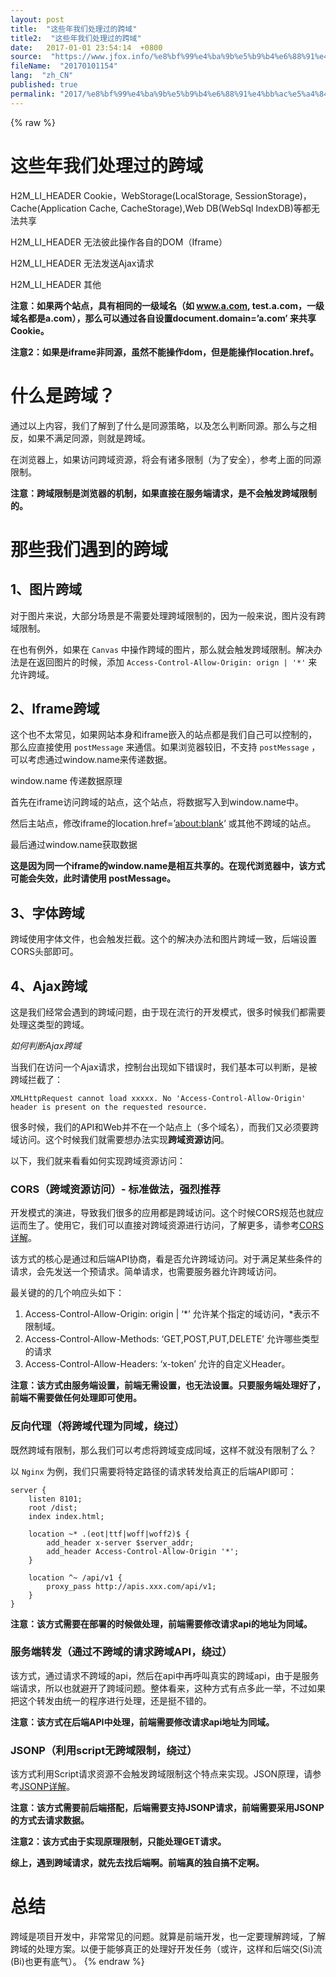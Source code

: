 ```yaml
---
layout: post
title:  "这些年我们处理过的跨域"
title2:  "这些年我们处理过的跨域"
date:   2017-01-01 23:54:14  +0800
source:  "https://www.jfox.info/%e8%bf%99%e4%ba%9b%e5%b9%b4%e6%88%91%e4%bb%ac%e5%a4%84%e7%90%86%e8%bf%87%e7%9a%84%e8%b7%a8%e5%9f%9f.html"
fileName:  "20170101154"
lang:  "zh_CN"
published: true
permalink: "2017/%e8%bf%99%e4%ba%9b%e5%b9%b4%e6%88%91%e4%bb%ac%e5%a4%84%e7%90%86%e8%bf%87%e7%9a%84%e8%b7%a8%e5%9f%9f.html"
---
```

{% raw %}
# 这些年我们处理过的跨域 


H2M_LI_HEADER 
Cookie，WebStorage(LocalStorage, SessionStorage)，Cache(Application Cache, CacheStorage),Web DB(WebSql IndexDB)等都无法共享

H2M_LI_HEADER 
无法彼此操作各自的DOM（Iframe）

H2M_LI_HEADER 
无法发送Ajax请求

H2M_LI_HEADER 
其他

**注意：如果两个站点，具有相同的一级域名（如 www.a.com, test.a.com，一级域名都是a.com），那么可以通过各自设置document.domain=’a.com’ 来共享Cookie。**

**注意2：如果是iframe非同源，虽然不能操作dom，但是能操作location.href。**

# 什么是跨域？

通过以上内容，我们了解到了什么是同源策略，以及怎么判断同源。那么与之相反，如果不满足同源，则就是跨域。

在浏览器上，如果访问跨域资源，将会有诸多限制（为了安全），参考上面的同源限制。

**注意：跨域限制是浏览器的机制，如果直接在服务端请求，是不会触发跨域限制的。**

# 那些我们遇到的跨域

## 1、图片跨域

对于图片来说，大部分场景是不需要处理跨域限制的，因为一般来说，图片没有跨域限制。

在也有例外，如果在 `Canvas` 中操作跨域的图片，那么就会触发跨域限制。解决办法是在返回图片的时候，添加 `Access-Control-Allow-Origin: orign | '*'` 来允许跨域。

## 2、Iframe跨域

这个也不太常见，如果网站本身和iframe嵌入的站点都是我们自己可以控制的，那么应直接使用 `postMessage` 来通信。如果浏览器较旧，不支持 `postMessage` ，可以考虑通过window.name来传递数据。

window.name 传递数据原理

首先在iframe访问跨域的站点，这个站点，将数据写入到window.name中。

然后主站点，修改iframe的location.href=’[about:blank](blank)‘ 或其他不跨域的站点。

最后通过window.name获取数据

**这是因为同一个iframe的window.name是相互共享的。在现代浏览器中，该方式可能会失效，此时请使用 postMessage。**

## 3、字体跨域

跨域使用字体文件，也会触发拦截。这个的解决办法和图片跨域一致，后端设置CORS头部即可。

## 4、Ajax跨域

这是我们经常会遇到的跨域问题，由于现在流行的开发模式，很多时候我们都需要处理这类型的跨域。

*如何判断Ajax跨域*

当我们在访问一个Ajax请求，控制台出现如下错误时，我们基本可以判断，是被跨域拦截了：

    XMLHttpRequest cannot load xxxxx. No 'Access-Control-Allow-Origin' header is present on the requested resource. 

很多时候，我们的API和Web并不在一个站点上（多个域名），而我们又必须要跨域访问。这个时候我们就需要想办法实现**跨域资源访问**。

以下，我们就来看看如何实现跨域资源访问：

### CORS（跨域资源访问）- 标准做法，强烈推荐

开发模式的演进，导致我们很多的应用都是跨域访问。这个时候CORS规范也就应运而生了。使用它，我们可以直接对跨域资源进行访问，了解更多，请参考[CORS详解](https://www.jfox.info/go.php?url=https://github.com/hstarorg/HstarDoc/blob/master/%E5%89%8D%E7%AB%AF%E7%9B%B8%E5%85%B3/CORS%E8%AF%A6%E8%A7%A3.md)。

该方式的核心是通过和后端API协商，看是否允许跨域访问。对于满足某些条件的请求，会先发送一个预请求。简单请求，也需要服务器允许跨域访问。

最关键的的几个响应头如下：

1. Access-Control-Allow-Origin: origin | ‘*’ 允许某个指定的域访问，*表示不限制域。
2. Access-Control-Allow-Methods: ‘GET,POST,PUT,DELETE’ 允许哪些类型的请求
3. Access-Control-Allow-Headers: ‘x-token’ 允许的自定义Header。

**注意：该方式由服务端设置，前端无需设置，也无法设置。只要服务端处理好了，前端不需要做任何处理即可使用。**

### 反向代理（将跨域代理为同域，绕过）

既然跨域有限制，那么我们可以考虑将跨域变成同域，这样不就没有限制了么？

以 `Nginx` 为例，我们只需要将特定路径的请求转发给真正的后端API即可：

    server {
        listen 8101;
        root /dist;
        index index.html;
    
        location ~* .(eot|ttf|woff|woff2)$ {
            add_header x-server $server_addr;
            add_header Access-Control-Allow-Origin '*';
        }
        
        location ^~ /api/v1 {
            proxy_pass http://apis.xxx.com/api/v1;
        }
    }

**注意：该方式需要在部署的时候做处理，前端需要修改请求api的地址为同域。**

### 服务端转发（通过不跨域的请求跨域API，绕过）

该方式，通过请求不跨域的api，然后在api中再呼叫真实的跨域api，由于是服务端请求，所以也就避开了跨域问题。整体看来，这种方式有点多此一举，不过如果把这个转发由统一的程序进行处理，还是挺不错的。

**注意：该方式在后端API中处理，前端需要修改请求api地址为同域。**

### JSONP（利用script无跨域限制，绕过）

该方式利用Script请求资源不会触发跨域限制这个特点来实现。JSON原理，请参考[JSONP详解](https://www.jfox.info/go.php?url=https://github.com/hstarorg/HstarDoc/blob/master/%E5%89%8D%E7%AB%AF%E7%9B%B8%E5%85%B3/JSONP%E8%AF%A6%E8%A7%A3.md)。

**注意：该方式需要前后端搭配，后端需要支持JSONP请求，前端需要采用JSONP的方式去请求数据。**

**注意2：该方式由于实现原理限制，只能处理GET请求。**

**综上，遇到跨域请求，就先去找后端啊。前端真的独自搞不定啊。**

# 总结

跨域是项目开发中，非常常见的问题。就算是前端开发，也一定要理解跨域，了解跨域的处理方案。以便于能够真正的处理好开发任务（或许，这样和后端交(Si)流(Bi)也更有底气）。
{% endraw %}